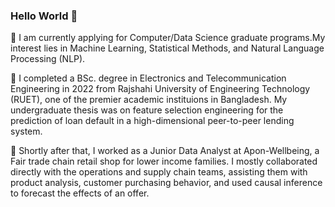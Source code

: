 ### Hello World 👋

💬 I am currently applying for Computer/Data Science graduate programs.My interest lies in Machine Learning, Statistical Methods, and Natural Language Processing (NLP).

💬 I completed a BSc. degree in Electronics and Telecommunication Engineering in 2022 from Rajshahi University of Engineering Technology (RUET), one of the premier academic instituions in Bangladesh. My undergraduate thesis was on feature selection engineering for the prediction of loan default in a high-dimensional peer-to-peer lending system.

💬 Shortly after that, I worked as a Junior Data Analyst at Apon-Wellbeing, a Fair trade chain retail shop for lower income families. I mostly collaborated directly with the operations and supply chain teams, assisting them with product analysis, customer purchasing behavior, and used causal inference to forecast the effects of an offer.


  
<!--
**Manisha-Karim/Manisha-Karim** is a ✨ _special_ ✨ repository because its `README.md` (this file) appears on your GitHub profile.

Here are some ideas to get you started:

- 🔭 I’m currently working on ...
- 🌱 I’m currently learning ...
- 👯 I’m looking to collaborate on ...
- 🤔 I’m looking for help with ...
- 💬 Ask me about ...
- 📫 How to reach me: ...
- 😄 Pronouns: ...
- ⚡ Fun fact: ...
-->
